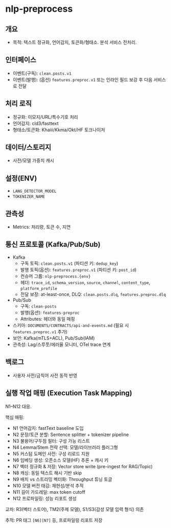 # nlp-preprocess

## 개요
- 목적: 텍스트 정규화, 언어감지, 토큰화/형태소. 분석 서비스 전처리.

## 인터페이스
- 이벤트(구독): `clean.posts.v1`
- 이벤트(발행): (옵션) `features.preproc.v1` 또는 인라인 필드 보강 후 다음 서비스로 전달

## 처리 로직
- 정규화: 이모지/URL/특수기호 처리
- 언어감지: cld3/fasttext
- 형태소/토큰화: Khaiii/Kkma/Okt/HF 토크나이저

## 데이터/스토리지
- 사전/모델 가중치 캐시

## 설정(ENV)
- `LANG_DETECTOR_MODEL`
- `TOKENIZER_NAME`

## 관측성
- Metrics: 처리량, 토큰 수, 지연

## 통신 프로토콜 (Kafka/Pub/Sub)
- Kafka
  - 구독 토픽: `clean.posts.v1` (파티션 키: `dedup_key`)
  - 발행 토픽(옵션): `features.preproc.v1` (파티션 키: `post_id`)
  - 컨슈머 그룹: `nlp-preprocess.{env}`
  - 헤더: `trace_id`, `schema_version`, `source`, `channel`, `content_type`, `platform_profile`
  - 전달 보장: at-least-once, DLQ: `clean.posts.dlq`, `features.preproc.dlq`
- Pub/Sub
  - 구독: `clean-posts`
  - 발행(옵션): `features-preproc`
  - Attributes: 헤더와 동일 매핑
- 스키마: `DOCUMENTS/CONTRACTS/api-and-events.md` (필요 시 `features.preproc.v1` 추가)
- 보안: Kafka(mTLS+ACL), Pub/Sub(IAM)
- 관측성: Lag/스루풋/에러율 모니터, OTel trace 연계

## 백로그
- 사용자 사전/금칙어 사전 동적 반영

## 실행 작업 매핑 (Execution Task Mapping)
N1–N12 대응.

핵심 매핑:
- N1 언어감지: fastText baseline 도입
- N2 문장/토큰 분할: Sentence splitter + tokenizer pipeline
- N3 불용어/구두점 필터: 구성 가능 리스트
- N4 Lemma/Stem 전략 선택: 모델/라이브러리 플러그형
- N5 커스텀 도메인 사전: 구성 리로드 지원
- N6 임베딩 생성: 오픈소스 모델(HF) 추론 + 캐시 키
- N7 벡터 정규화 & 저장: Vector store write (pre-ingest for RAG/Topic)
- N8 캐싱: 동일 텍스트 해시 기반 skip
- N9 배치 vs 스트리밍 벡터화: Throughput 튜닝 토글
- N10 모델 버전 태깅: 재현성/분석 추적
- N11 길이 가드레일: max token cutoff
- N12 프로파일링: 성능 리포트 생성

교차: R3(벡터 스토어), TM2(주제 모델), S1/S3(감성 모델 입력 형식) 의존

추적: PR 태그 `[N6][N7]` 등, 프로파일링 리포트 저장
